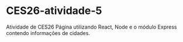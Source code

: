# CES26-atividade-5
Atividade de CES26
Página utilizando React, Node e o módulo Express contendo informações de cidades.
